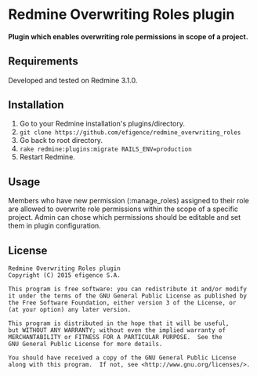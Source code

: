 # Redmine Overwriting Roles plugin

#### Plugin which enables overwriting role permissions in scope of a project.

## Requirements

Developed and tested on Redmine 3.1.0.

## Installation

1. Go to your Redmine installation's plugins/directory.
2. `git clone https://github.com/efigence/redmine_overwriting_roles`
3. Go back to root directory.
4. `rake redmine:plugins:migrate RAILS_ENV=production`
5. Restart Redmine.

## Usage

Members who have new permission (:manage_roles) assigned to their role are allowed to overwrite role permissions within the scope of a specific project.
Admin can chose which permissions should be editable and set them in plugin configuration.

## License

    Redmine Overwriting Roles plugin
    Copyright (C) 2015 efigence S.A.

    This program is free software: you can redistribute it and/or modify
    it under the terms of the GNU General Public License as published by
    the Free Software Foundation, either version 3 of the License, or
    (at your option) any later version.

    This program is distributed in the hope that it will be useful,
    but WITHOUT ANY WARRANTY; without even the implied warranty of
    MERCHANTABILITY or FITNESS FOR A PARTICULAR PURPOSE.  See the
    GNU General Public License for more details.

    You should have received a copy of the GNU General Public License
    along with this program.  If not, see <http://www.gnu.org/licenses/>.
